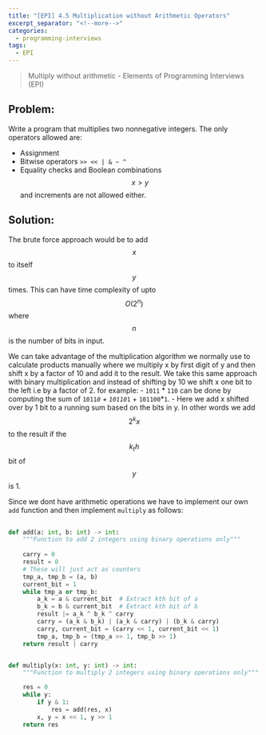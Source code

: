 ```yaml
---
title: "[EPI] 4.5 Multiplication without Arithmetic Operators"
excerpt_separator: "<!--more-->"
categories:
  - programming-interviews
tags:
  - EPI 
---
```


> Multiply without arithmetic - Elements of Programming Interviews (EPI) 

<!--more-->

## **Problem**: 
Write a program that multiplies two nonnegative integers. The only operators allowed are:
  - Assignment
  - Bitwise operators `>> << | & ~ ^`
  - Equality checks and Boolean combinations
$$x>y$$ and increments are not allowed either.

## **Solution**:
The brute force approach would be to add $$x$$ to itself $$y$$ times. This can have time complexity of upto $$O(2^n)$$ where $$n$$ is the number of bits in input.

We can take advantage of the multiplication algorithm we normally use to calculate products manually where we multiply x by first digit of y and then shift x by a factor of 10 and add it to the result. We take this same approach with binary multiplication and instead of shifting by 10 we shift x one bit to the left i.e by a factor of 2. for example:
    - `1011` * `110` can be done by computing the sum of `1011`*`0` + `10110`*`1` + `101100`*`1`.
    - Here we add x shifted over by 1 bit to a running sum based on the bits in y. In other words we add $$2^k x$$ to the result if the $$k_th$$ bit of $$y$$ is 1.

Since we dont have arithmetic operations we have to implement our own `add` function and then implement `multiply` as follows:

```python
    
def add(a: int, b: int) -> int:
    """Function to add 2 integers using binary operations only"""
    
    carry = 0
    result = 0
    # These will just act as counters
    tmp_a, tmp_b = (a, b)
    current_bit = 1
    while tmp_a or tmp_b:
        a_k = a & current_bit  # Extract kth bit of a
        b_k = b & current_bit  # Extract kth bit of b
        result |= a_k ^ b_k ^ carry
        carry = (a_k & b_k) | (a_k & carry) | (b_k & carry)
        carry, current_bit = (carry << 1, current_bit << 1)
        tmp_a, tmp_b = (tmp_a >> 1, tmp_b >> 1)
    return result | carry


def multiply(x: int, y: int) -> int:
    """Function to multiply 2 integers using binary operations only"""

    res = 0
    while y:
        if y & 1:
            res = add(res, x)
        x, y = x << 1, y >> 1
    return res

```
